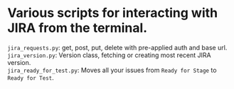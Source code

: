 # Various scripts for interacting with JIRA from the terminal.

`jira_requests.py`: get, post, put, delete with pre-applied auth and base url.  
`jira_version.py`: Version class, fetching or creating most recent JIRA version.  
`jira_ready_for_test.py`: Moves all your issues from `Ready for Stage` to `Ready for Test`.
